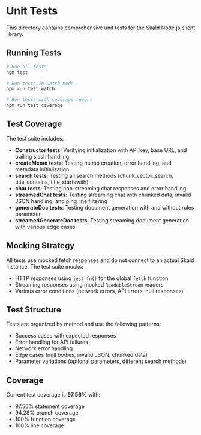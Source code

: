 # Unit Tests

This directory contains comprehensive unit tests for the Skald Node.js client library.

## Running Tests

```bash
# Run all tests
npm test

# Run tests in watch mode
npm run test:watch

# Run tests with coverage report
npm run test:coverage
```

## Test Coverage

The test suite includes:

- **Constructor tests**: Verifying initialization with API key, base URL, and trailing slash handling
- **createMemo tests**: Testing memo creation, error handling, and metadata initialization
- **search tests**: Testing all search methods (chunk_vector_search, title_contains, title_startswith)
- **chat tests**: Testing non-streaming chat responses and error handling
- **streamedChat tests**: Testing streaming chat with chunked data, invalid JSON handling, and ping line filtering
- **generateDoc tests**: Testing document generation with and without rules parameter
- **streamedGenerateDoc tests**: Testing streaming document generation with various edge cases

## Mocking Strategy

All tests use mocked fetch responses and do not connect to an actual Skald instance. The test suite mocks:

- HTTP responses using `jest.fn()` for the global `fetch` function
- Streaming responses using mocked `ReadableStream` readers
- Various error conditions (network errors, API errors, null responses)

## Test Structure

Tests are organized by method and use the following patterns:

- Success cases with expected responses
- Error handling for API failures
- Network error handling
- Edge cases (null bodies, invalid JSON, chunked data)
- Parameter variations (optional parameters, different search methods)

## Coverage

Current test coverage is **97.56%** with:

- 97.56% statement coverage
- 94.28% branch coverage
- 100% function coverage
- 100% line coverage
